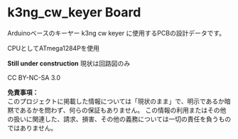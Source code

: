 # k3ng_cw_keyer Board

Arduinoベースのキーヤー k3ng cw keyer に使用するPCBの設計データです。

CPUとしてATmega1284Pを使用

**Still under construction**
現状は回路図のみ

CC BY-NC-SA 3.0

**免責事項：**  
このプロジェクトに掲載した情報については「現状のまま」で、明示であるか暗黙であるかを問わず、何らの保証もありません。
この情報の利用またはその他の扱いに関連した、請求、損害、その他の義務については一切の責任を負うものではありません。

